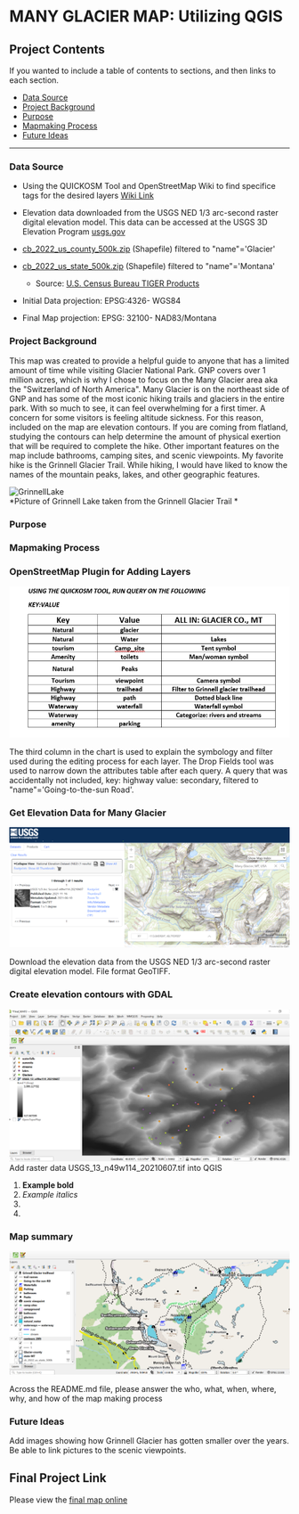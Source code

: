 # MANY GLACIER MAP: Utilizing QGIS 


## Project Contents

If you wanted to include a table of contents to sections, and then links to each section.


- [Data Source](#Data-Source)
- [Project Background](#project-background)
- [Purpose](#Purpose)
- [Mapmaking Process](#Mapmaking-process)
- [Future Ideas](#Future-Ideas)

***

### Data Source

* Using the QUICKOSM Tool and OpenStreetMap Wiki to find specifice tags for the desired layers
[Wiki Link](https://wiki.openstreetmap.org/wiki )
* Elevation data downloaded from the USGS NED 1/3 arc-second raster digital elevation model. This data can be accessed at the USGS 3D Elevation Program [usgs.gov](https://apps.nationalmap.gov/downloader/)
* [cb_2022_us_county_500k.zip](https://www2.census.gov/geo/tiger/GENZ2022/shp/cb_2022_us_county_500k.zip) (Shapefile) filtered to "name"='Glacier'
* [cb_2022_us_state_500k.zip](https://www2.census.gov/geo/tiger/GENZ2022/shp/cb_2022_us_state_500k.zip) (Shapefile) filtered to "name"='Montana'
    * Source: [U.S. Census Bureau TIGER Products](https://www.census.gov/geographies/mapping-files/time-series/geo/cartographic-boundary.html) 

* Initial Data projection: EPSG:4326- WGS84
* Final Map projection: EPSG: 32100- NAD83/Montana

### Project Background

This map was created to provide a helpful guide to anyone that has a limited amount of time while visiting Glacier National Park. GNP covers over 1 million acres, which is why I chose to focus on the Many Glacier area aka the "Switzerland of North America". Many Glacier is on the northeast side of GNP and has some of the most iconic hiking trails and glaciers in the entire park. With so much to see, it can feel overwhelming for a first timer. A concern for some visitors is feeling altitude sickness. For this reason, included on the map are elevation contours. If you are coming from flatland, studying the contours can help determine the amount of physical exertion that will be required to complete the hike. Other important features on the map include bathrooms, camping sites, and scenic viewpoints. My favorite hike is the Grinnell Glacier Trail. While hiking, I would have liked to know the names of the mountain peaks, lakes, and other geographic features. 

![GrinnellLake](Images/Grinnell_1.jpg)   
*Picture of Grinnell Lake taken from the Grinnell Glacier Trail *

### Purpose

### Mapmaking Process
### OpenStreetMap Plugin for Adding Layers

![QuickOSM-Queries](Images/QUICKOSM_chart.png)

The third column in the chart is used to explain the symbology and filter used during the editing process for each layer. The Drop Fields tool was used to narrow down the attributes table after each query. A query that was accidentally not included, key: highway value: secondary, filtered to "name"='Going-to-the-sun Road'. 

### Get Elevation Data for Many Glacier

![USGS Data](Images/USGS_elevation_data.png)

Download the elevation data from the USGS NED 1/3 arc-second raster digital elevation model. File format GeoTIFF.

### Create elevation contours with GDAL

![Data Added](Images/data_added.png)
Add raster data USGS_13_n49w114_20210607.tif into QGIS 

1. **Example bold**
2. *Example italics*
3. 
4. 

### Map summary
![FinalMap](Images/FinalMap.png)

Across the README.md file, please answer the who, what, when, where, why, and how of the map making process

### Future Ideas
Add images showing how Grinnell Glacier has gotten smaller over the years. Be able to link pictures to the scenic viewpoints.

## Final Project Link

Please view the [final map online](www.github...)


[def]: #https://wiki.openstreetmap.org/wiki
